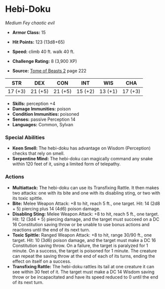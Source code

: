 # Hebi-Doku

*Medium* *Fey* *chaotic evil*

- **Armor Class:** 15
- **Hit Points:** 123 (13d8+65)
- **Speed:** climb 40 ft. walk 40 ft.

- **Challenge Rating:** 8 (3,900 XP)
- **Source:** [Tome of Beasts 2](https://koboldpress.com/kpstore/product/tome-of-beasts-2-for-5th-edition) page 222

| STR | DEX | CON | INT | WIS | CHA |
| --- | --- | --- | --- | --- | --- |
| 17 (+3) | 21 (+5) | 21 (+5) | 15 (+2) | 13 (+1) | 17 (+3) |

- **Skills:** perception +4
- **Damage Immunities:** poison
- **Condition Immunities:** poisoned
- **Senses:** passive Perception 14
- **Languages:** Common, Sylvan

### Special Abilities

- **Keen Smell:** The hebi-doku has advantage on Wisdom (Perception) checks that rely on smell.
- **Serpentine Mind:** The hebi-doku can magically command any snake within 120 feet of it, using a limited form of telepathy.

### Actions

- **Multiattack:** The hebi-doku can use its Transfixing Rattle. It then makes two attacks: one with its bite and one with its disabling sting, or two with its toxic spittle.
- **Bite:** Melee Weapon Attack: +8 to hit, reach 5 ft., one target. Hit: 14 (2d8 + 5) piercing plus 14 (4d6) poison damage.
- **Disabling Sting:** Melee Weapon Attack: +8 to hit, reach 5 ft., one target. Hit: 12 (3d4 + 5) piercing damage, and the target must succeed on a DC 16 Constitution saving throw or be unable to use bonus actions and reactions until the end of its next turn.
- **Toxic Spittle:** Ranged Weapon Attack: +8 to hit, range 30/90 ft., one target. Hit: 10 (3d6) poison damage, and the target must make a DC 16 Constitution saving throw. On a failure, the target is paralyzed for 1 minute. On a success, the target is poisoned for 1 minute. The creature can repeat the saving throw at the end of each of its turns, ending the effect on itself on a success.
- **Transfixing Rattle:** The hebi-doku rattles its tail at one creature it can see within 30 feet of it. The target must make a DC 14 Wisdom saving throw or be incapacitated and have its speed reduced to 0 until the end of its next turn.


